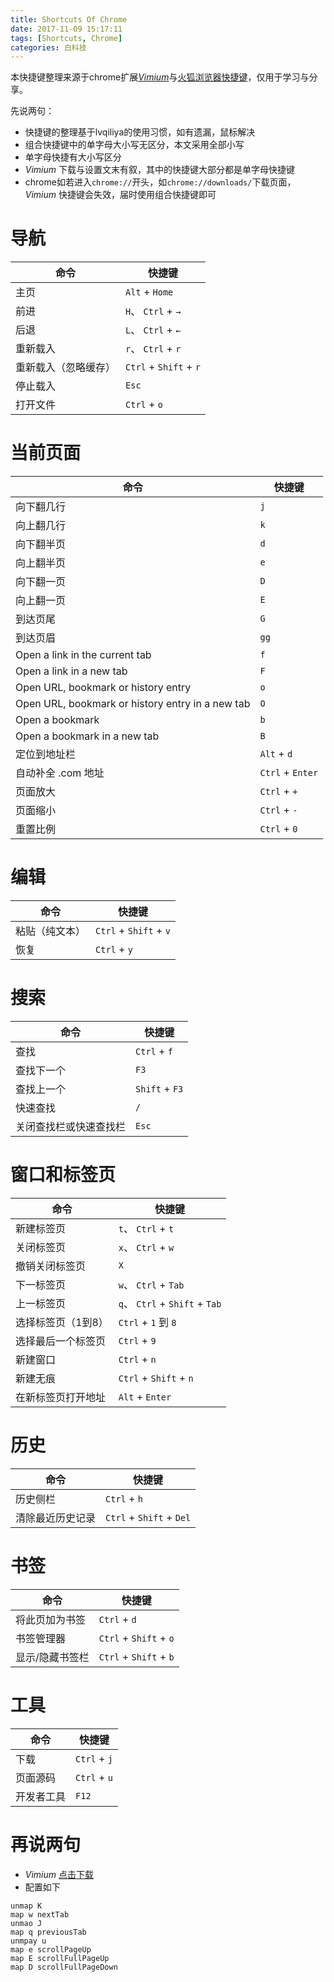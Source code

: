 ```yaml
---
title: Shortcuts Of Chrome
date: 2017-11-09 15:17:11
tags: [Shortcuts, Chrome]
categories: 白科技
---
```

本快捷键整理来源于chrome扩展[*Vimium*](http://chromecj.com/productivity/2014-12/325.html)与[火狐浏览器快捷键](https://support.mozilla.org/zh-CN/kb/%E9%94%AE%E7%9B%98%E5%BF%AB%E6%8D%B7%E9%94%AE?redirectlocale=en-US&as=u&redirectslug=Keyboard+shortcuts&utm_source=inproduct)，仅用于学习与分享。

先说两句：
- 快捷键的整理基于lvqiliya的使用习惯，如有遗漏，鼠标解决
- 组合快捷键中的单字母大小写无区分，本文采用全部小写
- 单字母快捷有大小写区分
- *Vimium* 下载与设置文末有叙，其中的快捷键大部分都是单字母快捷键
- chrome如若进入`chrome://`开头，如`chrome://downloads/`下载页面，*Vimium* 快捷键会失效，届时使用组合快捷键即可
<!--more-->


# 导航
命令 | 快捷键
-|-
主页 | `Alt` + `Home`
前进 | `H`、 `Ctrl` + `→`
后退 | `L`、 `Ctrl` + `←`
重新载入 | `r`、 `Ctrl` + `r`
重新载入（忽略缓存） | `Ctrl` + `Shift` + `r`
停止载入 | `Esc`
打开文件 | `Ctrl` + `o`
# 当前页面
命令 | 快捷键
-|-
向下翻几行 | `j`
向上翻几行 | `k`
向下翻半页 | `d`
向上翻半页 | `e`
向下翻一页 | `D`
向上翻一页 | `E`
到达页尾 | `G`
到达页眉 | `gg`
Open a link in the current tab | `f`
Open a link in a new tab | `F`
Open URL, bookmark or history entry | `o`
Open URL, bookmark or history entry in a new tab  | `O`
Open a bookmark | `b`
Open a bookmark in a new tab | `B`
定位到地址栏 | `Alt` + `d`
自动补全 .com 地址 | `Ctrl` + `Enter`
页面放大 | `Ctrl` + `+`
页面缩小 | `Ctrl` + `-`
重置比例 | `Ctrl` + `0`
# 编辑
命令 | 快捷键
-|-
粘贴（纯文本） | `Ctrl` + `Shift` + `v`
恢复 | `Ctrl` + `y`
# 搜索
命令 | 快捷键
-|-
查找 |	`Ctrl` + `f` 	
查找下一个 | `F3`
查找上一个 | `Shift` + `F3`
快速查找 | `/`
关闭查找栏或快速查找栏 | `Esc`
# 窗口和标签页
命令 | 快捷键
-|-
新建标签页 | `t`、 `Ctrl` + `t`
关闭标签页 | `x`、 `Ctrl` + `w`
撤销关闭标签页 | `X`
下一标签页 | `w`、 `Ctrl` + `Tab`
上一标签页 | `q`、 `Ctrl` + `Shift` + `Tab`
选择标签页（1到8） | `Ctrl` + `1` 到 `8`
选择最后一个标签页 | `Ctrl` + `9`
新建窗口 | `Ctrl` + `n`
新建无痕 | `Ctrl` + `Shift` + `n`
在新标签页打开地址 | `Alt` + `Enter`
# 历史
命令 | 快捷键
-|-
历史侧栏 | `Ctrl` + `h`
清除最近历史记录 | `Ctrl` + `Shift` + `Del`
# 书签
命令 | 快捷键
-|-
将此页加为书签 | `Ctrl` + `d`
书签管理器 | `Ctrl` + `Shift` + `o`
显示/隐藏书签栏 | `Ctrl` + `Shift` + `b`
# 工具
命令 | 快捷键
-|-
下载 | `Ctrl` + `j`
页面源码 | `Ctrl` + `u`
开发者工具 | `F12`

# 再说两句
- *Vimium* [点击下载](http://chromecj.com/productivity/2014-12/325/download.html)
- 配置如下
```
unmap K
map w nextTab
unmao J
map q previousTab
unmpay u
map e scrollPageUp
map E scrollFullPageUp
map D scrollFullPageDown
```
